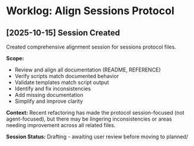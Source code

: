 # Worklog: Align Sessions Protocol

## [2025-10-15] Session Created

Created comprehensive alignment session for sessions protocol files.

**Scope:**
- Review and align all documentation (README, REFERENCE)
- Verify scripts match documented behavior
- Validate templates match script output
- Identify and fix inconsistencies
- Add missing documentation
- Simplify and improve clarity

**Context:**
Recent refactoring has made the protocol session-focused (not agent-focused), but there may be lingering inconsistencies or areas needing improvement across all related files.

**Session Status:** Drafting - awaiting user review before moving to planned/


